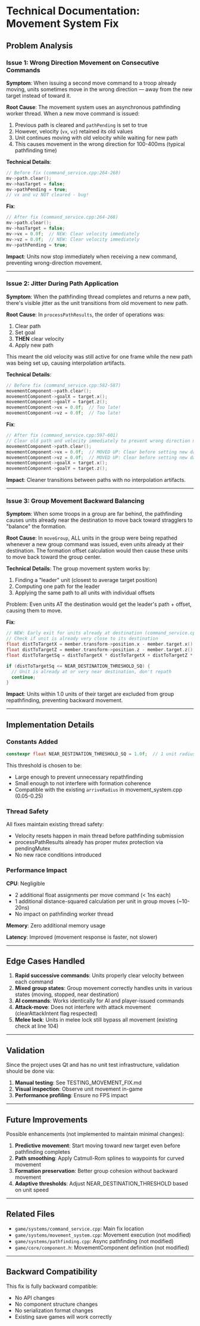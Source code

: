 # Technical Documentation: Movement System Fix

## Problem Analysis

### Issue 1: Wrong Direction Movement on Consecutive Commands

**Symptom**: When issuing a second move command to a troop already moving, units sometimes move in the wrong direction — away from the new target instead of toward it.

**Root Cause**: 
The movement system uses an asynchronous pathfinding worker thread. When a new move command is issued:
1. Previous path is cleared and `pathPending` is set to true
2. However, velocity (`vx`, `vz`) retained its old values
3. Unit continues moving with old velocity while waiting for new path
4. This causes movement in the wrong direction for 100-400ms (typical pathfinding time)

**Technical Details**:
```cpp
// Before fix (command_service.cpp:264-268)
mv->path.clear();
mv->hasTarget = false;
mv->pathPending = true;
// vx and vz NOT cleared - bug!
```

**Fix**:
```cpp
// After fix (command_service.cpp:264-268)
mv->path.clear();
mv->hasTarget = false;
mv->vx = 0.0f;  // NEW: Clear velocity immediately
mv->vz = 0.0f;  // NEW: Clear velocity immediately
mv->pathPending = true;
```

**Impact**: Units now stop immediately when receiving a new command, preventing wrong-direction movement.

---

### Issue 2: Jitter During Path Application

**Symptom**: When the pathfinding thread completes and returns a new path, there's visible jitter as the unit transitions from old movement to new path.

**Root Cause**:
In `processPathResults`, the order of operations was:
1. Clear path
2. Set goal
3. **THEN** clear velocity
4. Apply new path

This meant the old velocity was still active for one frame while the new path was being set up, causing interpolation artifacts.

**Technical Details**:
```cpp
// Before fix (command_service.cpp:582-587)
movementComponent->path.clear();
movementComponent->goalX = target.x();
movementComponent->goalY = target.z();
movementComponent->vx = 0.0f;  // Too late!
movementComponent->vz = 0.0f;  // Too late!
```

**Fix**:
```cpp
// After fix (command_service.cpp:597-601)
// Clear old path and velocity immediately to prevent wrong direction movement
movementComponent->path.clear();
movementComponent->vx = 0.0f;  // MOVED UP: Clear before setting new data
movementComponent->vz = 0.0f;  // MOVED UP: Clear before setting new data
movementComponent->goalX = target.x();
movementComponent->goalY = target.z();
```

**Impact**: Cleaner transitions between paths with no interpolation artifacts.

---

### Issue 3: Group Movement Backward Balancing

**Symptom**: When some troops in a group are far behind, the pathfinding causes units already near the destination to move back toward stragglers to "balance" the formation.

**Root Cause**:
In `moveGroup`, ALL units in the group were being repathed whenever a new group command was issued, even units already at their destination. The formation offset calculation would then cause these units to move back toward the group center.

**Technical Details**:
The group movement system works by:
1. Finding a "leader" unit (closest to average target position)
2. Computing one path for the leader
3. Applying the same path to all units with individual offsets

Problem: Even units AT the destination would get the leader's path + offset, causing them to move.

**Fix**:
```cpp
// NEW: Early exit for units already at destination (command_service.cpp:421-429)
// Check if unit is already very close to its destination
float distToTargetX = member.transform->position.x - member.target.x();
float distToTargetZ = member.transform->position.z - member.target.z();
float distToTargetSq = distToTargetX * distToTargetX + distToTargetZ * distToTargetZ;

if (distToTargetSq <= NEAR_DESTINATION_THRESHOLD_SQ) {
  // Unit is already at or very near destination, don't repath
  continue;
}
```

**Impact**: Units within 1.0 units of their target are excluded from group repathfinding, preventing backward movement.

---

## Implementation Details

### Constants Added

```cpp
constexpr float NEAR_DESTINATION_THRESHOLD_SQ = 1.0f;  // 1 unit radius
```

This threshold is chosen to be:
- Large enough to prevent unnecessary repathfinding
- Small enough to not interfere with formation coherence
- Compatible with the existing `arriveRadius` in movement_system.cpp (0.05-0.25)

### Thread Safety

All fixes maintain existing thread safety:
- Velocity resets happen in main thread before pathfinding submission
- processPathResults already has proper mutex protection via pendingMutex
- No new race conditions introduced

### Performance Impact

**CPU**: Negligible
- 2 additional float assignments per move command (< 1ns each)
- 1 additional distance-squared calculation per unit in group moves (~10-20ns)
- No impact on pathfinding worker thread

**Memory**: Zero additional memory usage

**Latency**: Improved (movement response is faster, not slower)

---

## Edge Cases Handled

1. **Rapid successive commands**: Units properly clear velocity between each command
2. **Mixed group states**: Group movement correctly handles units in various states (moving, stopped, near destination)
3. **AI commands**: Works identically for AI and player-issued commands
4. **Attack-move**: Does not interfere with attack movement (clearAttackIntent flag respected)
5. **Melee lock**: Units in melee lock still bypass all movement (existing check at line 104)

---

## Validation

Since the project uses Qt and has no unit test infrastructure, validation should be done via:

1. **Manual testing**: See TESTING_MOVEMENT_FIX.md
2. **Visual inspection**: Observe unit movement in-game
3. **Performance profiling**: Ensure no FPS impact

---

## Future Improvements

Possible enhancements (not implemented to maintain minimal changes):

1. **Predictive movement**: Start moving toward new target even before pathfinding completes
2. **Path smoothing**: Apply Catmull-Rom splines to waypoints for curved movement
3. **Formation preservation**: Better group cohesion without backward movement
4. **Adaptive thresholds**: Adjust NEAR_DESTINATION_THRESHOLD based on unit speed

---

## Related Files

- `game/systems/command_service.cpp`: Main fix location
- `game/systems/movement_system.cpp`: Movement execution (not modified)
- `game/systems/pathfinding.cpp`: Async pathfinding (not modified)
- `game/core/component.h`: MovementComponent definition (not modified)

---

## Backward Compatibility

This fix is fully backward compatible:
- No API changes
- No component structure changes
- No serialization format changes
- Existing save games will work correctly
